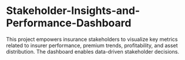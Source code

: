 # Stakeholder-Insights-and-Performance-Dashboard
This project empowers insurance stakeholders to visualize key metrics related to insurer performance, premium trends, profitability, and asset distribution. The dashboard enables data-driven stakeholder decisions.
